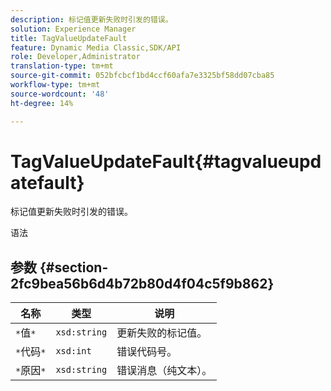 ```yaml
---
description: 标记值更新失败时引发的错误。
solution: Experience Manager
title: TagValueUpdateFault
feature: Dynamic Media Classic,SDK/API
role: Developer,Administrator
translation-type: tm+mt
source-git-commit: 052bfcbcf1bd4ccf60afa7e3325bf58dd07cba85
workflow-type: tm+mt
source-wordcount: '48'
ht-degree: 14%

---
```



# TagValueUpdateFault{#tagvalueupdatefault}

标记值更新失败时引发的错误。

语法

## 参数 {#section-2fc9bea56b6d4b72b80d4f04c5f9b862}

| 名称 | 类型 | 说明 |
|---|---|---|
| `*`值`*` | `xsd:string` | 更新失败的标记值。 |
| `*`代码`*` | `xsd:int` | 错误代码号。 |
| `*`原因`*` | `xsd:string` | 错误消息（纯文本）。 |

